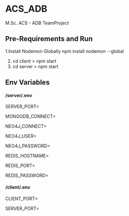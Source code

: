 # ACS_ADB
M.Sc. ACS - ADB TeamProject



## Pre-Requirements and Run

1.Install Nodemon Globally 
    npm install nodemon --global

2. cd client > npm start
3. cd server > npm start 



## Env Variables

#### /server/.env
SERVER_PORT=

MONGODB_CONNECT=

NEO4J_CONNECT=

NEO4J_USER=

NEO4J_PASSWORD=

REDIS_HOSTNAME=

REDIS_PORT=

REDIS_PASSWORD=


#### /client/.env
CLIENT_PORT=

SERVER_PORT=
